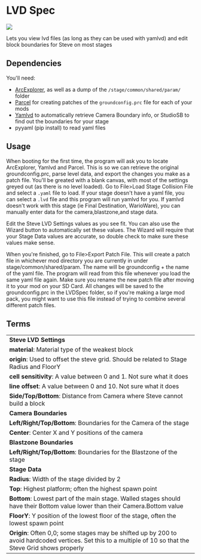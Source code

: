 # LVD Spec

![](https://i.imgur.com/lSP3SRZ.png)

Lets you view lvd files (as long as they can be used with yamlvd) and edit block boundaries for Steve on most stages


## Dependencies
You'll need:
- [ArcExplorer](https://github.com/ScanMountGoat/ArcExplorer), as well as a dump of the `/stage/common/shared/param/` folder
- [Parcel](https://github.com/blu-dev/parcel/releases/tag/v1.0.0) for creating patches of the `groundconfig.prc` file for each of your mods
- [Yamlvd](https://github.com/jam1garner/lvd-rs/releases) to automatically retrieve Camera Boundary info, or StudioSB to find out the boundaries for your stage
- pyyaml (pip install) to read yaml files

## Usage

When booting for the first time, the program will ask you to locate ArcExplorer, Yamlvd and Parcel. This is so we can retrieve the original groundconfig.prc, parse level data, and export the changes you make as a patch file. You'll be greated with a blank canvas, with most of the settings greyed out (as there is no level loaded). Go to File>Load Stage Collision File and select a `.yaml` file to load. If your stage doesn't have a yaml file, you can select a `.lvd` file and this program will run yamlvd for you. If yamlvd doesn't work with this stage (ie Final Destination, WarioWare), you can manually enter data for the camera,blastzone,and stage data.

Edit the Steve LVD Settings values as you see fit. You can also use the Wizard button to automatically set these values. The Wizard will require that your Stage Data values are accurate, so double check to make sure these values make sense.

When you're finished, go to File>Export Patch File. This will create a patch file in whichever mod directory you are currently in under stage/common/shared/param. The name will be groundconfig + the name of the yaml file. The program will read from this file whenever you load the same yaml file again. Make sure you rename the new patch file after moving it to your mod on your SD Card. All changes will be saved to the groundconfig.prc in the LVDSpec folder, so if you're making a large mod pack, you might want to use this file instead of trying to combine several different patch files.

## Terms

| |
| :- | 
| **Steve LVD Settings** |
| **material**: Material type of the weakest block |
| **origin**: Used to offset the steve grid. Should be related to Stage Radius and FloorY|
| **cell sensitivity**: A value between 0 and 1. Not sure what it does|
| **line offset**: A value between 0 and 10. Not sure what it does |
| **Side/Top/Bottom**: Distance from Camera where Steve cannot build a block |
| **Camera Boundaries** |
| **Left/Right/Top/Bottom**: Boundaries for the Camera of the stage |
| **Center**: Center X and Y positions of the camera |
| **Blastzone Boundaries** |
| **Left/Right/Top/Bottom**: Boundaries for the Blastzone of the stage |
| **Stage Data** |
| **Radius**: Width of the stage divided by 2 |
| **Top**: Highest platform; often the highest spawn point |
| **Bottom**: Lowest part of the main stage. Walled stages should have their Bottom value lower than their Camera.Bottom value |
| **FloorY**: Y position of the lowest floor of the stage, often the lowest spawn point |
| **Origin**: Often 0,0; some stages may be shifted up by 200 to avoid hardcoded vertices. Set this to a multiple of 10 so that the Steve Grid shows properly |